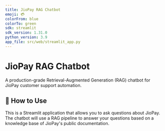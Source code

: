 ```yaml
---
title: JioPay RAG Chatbot 
emoji: 💳
colorFrom: blue
colorTo: green
sdk: streamlit
sdk_version: 1.31.0
python_version: 3.9
app_file: src/web/streamlit_app.py
---
```


# JioPay RAG Chatbot

A production-grade Retrieval-Augmented Generation (RAG) chatbot for JioPay customer support automation.

## 🚀 How to Use

This is a Streamlit application that allows you to ask questions about JioPay. The chatbot will use a RAG pipeline to answer your questions based on a knowledge base of JioPay's public documentation.